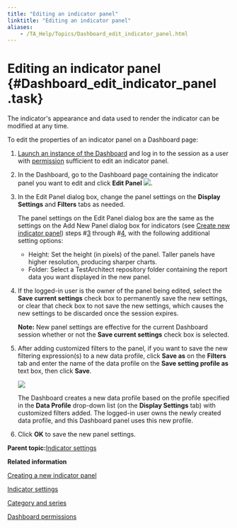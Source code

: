 ```yaml
--- 
title: "Editing an indicator panel"
linktitle: "Editing an indicator panel"
aliases: 
    - /TA_Help/Topics/Dashboard_edit_indicator_panel.html
---
```

# Editing an indicator panel {#Dashboard_edit_indicator_panel .task}

The indicator's appearance and data used to render the indicator can be modified at any time.

To edit the properties of an indicator panel on a Dashboard page:

1.  [Launch an instance of the Dashboard](../../reuse/../TA_Help/Topics/Dashboard_starting.html) and log in to the session as a user with [permission](../../reuse/../TA_Help/Topics/Dashboard_authentication_permissions.html) sufficient to edit an indicator panel.

2.  In the Dashboard, go to the Dashboard page containing the indicator panel you want to edit and click **Edit Panel** ![](../Images/Dashboard_edit_panel_icon.png).

3.  In the Edit Panel dialog box, change the panel settings on the **Display Settings** and **Filters** tabs as needed.

    The panel settings on the Edit Panel dialog box are the same as the settings on the Add New Panel dialog box for indicators \(see [Create new indicator panel](Dashboard_create_new_indicator_panel.html)\) steps \#[3](Dashboard_create_new_indicator_panel.md#step_e7fd_d83k) through \#[4](Dashboard_create_new_indicator_panel.md#step_jd3e_73eh), with the following additional setting options:

    -   Height: Set the height \(in pixels\) of the panel. Taller panels have higher resolution, producing sharper charts.
    -   Folder: Select a TestArchitect repository folder containing the report data you want displayed in the new panel.
4.  If the logged-in user is the owner of the panel being edited, select the **Save current settings** check box to permanently save the new settings, or clear that check box to not save the new settings, which causes the new settings to be discarded once the session expires.

    **Note:** New panel settings are effective for the current Dashboard session whether or not the **Save current settings** check box is selected.

5.  After adding customized filters to the panel, if you want to save the new filtering expression\(s\) to a new data profile, click **Save as** on the **Filters** tab and enter the name of the data profile on the **Save setting profile as** text box, then click **Save**.

    ![](../Images/Dashboard_save_setting_profile_as.png)

    The Dashboard creates a new data profile based on the profile specified in the **Data Profile** drop-down list \(on the **Display Settings** tab\) with customized filters added. The logged-in user owns the newly created data profile, and this Dashboard panel uses this new profile.

6.  Click **OK** to save the new panel settings.


**Parent topic:**[Indicator settings](../../TA_Help/Topics/Dashboard_indicator.html)

**Related information**  


[Creating a new indicator panel](../../TA_Help/Topics/Dashboard_create_new_indicator_panel.html)

[Indicator settings](../../TA_Help/Topics/Dashboard_indicator.html)

[Category and series](../../TA_Help/Topics/Dashboard_category_series.html)

[Dashboard permissions](../../TA_Help/Topics/Dashboard_authentication_permissions.html)

